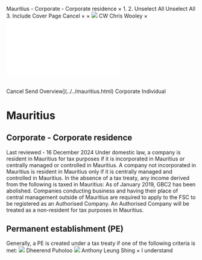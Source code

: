 Mauritius - Corporate - Corporate residence
×
1.
2.
Unselect All
Unselect All
3.
Include Cover Page
Cancel
×
×
![](../../-/media/world-wide-tax-summaries/attachments/global---chris-wooley.ashx%3Frev=ac5e5f3223b34096b1afc2a6009c7320&revision=ac5e5f32-23b3-4096-b1af-c2a6009c7320&hash=859B7ADC84DC2CBEC9760E9E6EE7DE6D0A8BFCDF)
CW
Chris Wooley
×
![](corporate-residence.html)
######
Cancel
Send
Overview](../../mauritius.html)
Corporate
Individual
# Mauritius
## Corporate - Corporate residence
Last reviewed - 16 December 2024
Under domestic law, a company is resident in Mauritius for tax purposes if it is incorporated in Mauritius or centrally managed or controlled in Mauritius.
A company not incorporated in Mauritius is resident in Mauritius only if it is centrally managed and controlled in Mauritius.
In the absence of a tax treaty, any income derived from the following is taxed in Mauritius:
As of January 2019, GBC2 has been abolished. Companies conducting business and having their place of central management outside of Mauritius are required to apply to the FSC to be registered as an Authorised Company.
An Authorised Company will be treated as a non-resident for tax purposes in Mauritius.
## Permanent establishment (PE)
Generally, a PE is created under a tax treaty if one of the following criteria is met:
![](../../-/media/world-wide-tax-summaries/mauritiusdheerend-puholoomauritius--dheerend-puholoopng20210524110655908.ashx%3Frev=a06b14f52e004595861263067421e203&revision=a06b14f5-2e00-4595-8612-63067421e203&hash=86A94312267CF8F3F259D3ACCD8BC226FEE1CDEF)
Dheerend Puholoo
![](../../-/media/world-wide-tax-summaries/mauritiusanthony-leung-shingmauritius--anthony-leung-shingpng20210524110720569.ashx%3Frev=9294370888a54e66a8b4224e11e8411f&revision=92943708-88a5-4e66-a8b4-224e11e8411f&hash=21241799B02A0B58D220A7393D388351FA1B574E)
Anthony Leung Shing
×
I understand